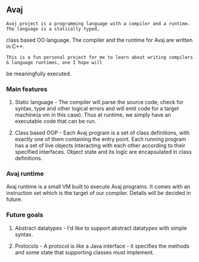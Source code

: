 ## Avaj
	Avaj project is a programming language with a compiler and a runtime. The language is a statically typed,
class based OO language. The compiler and the runtime for Avaj are written in C++.

	This is a fun personal project for me to learn about writing compilers & language runtimes, one I hope will
be meaningfully executed.

### Main features
1.	Static language - The compiler will parse the source code, check for syntax, type and other logical errors and
will emit code for a target machine(a vm in this case). Thus at runtime, we simply have an executable code that can
be run.

2.	Class based OOP - Each Avaj program is a set of class definitions, with exactly one of them containing the entry
point. Each running program has a set of live objects interacting with each other according to their specified interfaces.
Object state and its logic are encapsulated in class definitions.

### Avaj runtime
Avaj runtime is a small VM built to execute Avaj programs. It comes with an instruction set which is the target of our
compiler. Details will be decided in future.

### Future goals
1. Abstract datatypes - I'd like to support abstract datatypes with simple syntax. 

2. Protocols - A protocol is like a Java interface - it specifies the methods and some state that supporting classes must
implement. 
